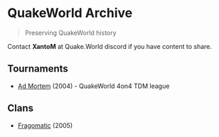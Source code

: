 # QuakeWorld Archive
> Preserving QuakeWorld history

Contact **XantoM** at Quake.World discord if you have content to share.

## Tournaments
* [Ad Mortem](https://archive.quake.world/admortem/) (2004) - QuakeWorld 4on4 TDM league

## Clans
* [Fragomatic](https://archive.quake.world/clans/fragomatic/) (2005)
